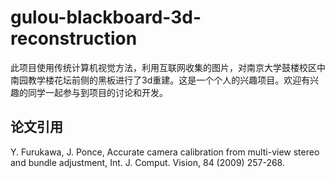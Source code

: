 # gulou-blackboard-3d-reconstruction
此项目使用传统计算机视觉方法，利用互联网收集的图片，对南京大学鼓楼校区中南园教学楼花坛前侧的黑板进行了3d重建。这是一个个人的兴趣项目。欢迎有兴趣的同学一起参与到项目的讨论和开发。

## 论文引用
Y. Furukawa, J. Ponce, Accurate camera calibration from multi-view stereo and bundle adjustment, Int. J. Comput. Vision, 84 (2009) 257-268.

